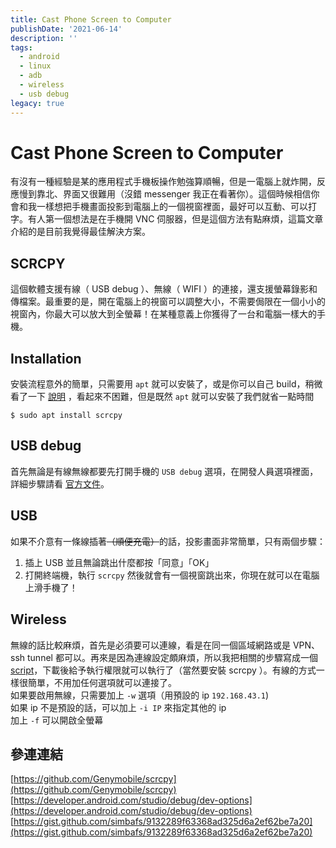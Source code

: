 ```yaml
---
title: Cast Phone Screen to Computer
publishDate: '2021-06-14'
description: ''
tags:
  - android
  - linux
  - adb
  - wireless
  - usb debug
legacy: true
---
```


# Cast Phone Screen to Computer

有沒有一種經驗是某的應用程式手機板操作勉強算順暢，但是一電腦上就炸開，反應慢到靠北、界面又很難用（沒錯 messenger 我正在看著你）。這個時候相信你會和我一樣想把手機畫面投影到電腦上的一個視窗裡面，最好可以互動、可以打字。有人第一個想法是在手機開 VNC 伺服器，但是這個方法有點麻煩，這篇文章介紹的是目前我覺得最佳解決方案。

## SCRCPY

這個軟體支援有線（ USB debug ）、無線（ WIFI ）的連接，還支援螢幕錄影和傳檔案。最重要的是，開在電腦上的視窗可以調整大小，不需要侷限在一個小小的視窗內，你最大可以放大到全螢幕！在某種意義上你獲得了一台和電腦一樣大的手機。

## Installation

安裝流程意外的簡單，只需要用 `apt` 就可以安裝了，或是你可以自己 build，稍微看了一下 [說明](https://github.com/Genymobile/scrcpy/blob/master/BUILD.md) ，看起來不困難，但是既然 `apt` 就可以安裝了我們就省一點時間

```
$ sudo apt install scrcpy
```

## USB debug

首先無論是有線無線都要先打開手機的 `USB debug` 選項，在開發人員選項裡面，詳細步驟請看 [官方文件](https://developer.android.com/studio/debug/dev-options#enable)。

## USB

如果不介意有一條線插著~~（順便充電）~~的話，投影畫面非常簡單，只有兩個步驟：

1. 插上 USB 並且無論跳出什麼都按「同意」「OK」
2. 打開終端機，執行 `scrcpy`
   然後就會有一個視窗跳出來，你現在就可以在電腦上滑手機了！

## Wireless

無線的話比較麻煩，首先是必須要可以連線，看是在同一個區域網路或是 VPN、ssh tunnel 都可以。再來是因為連線設定頗麻煩，所以我把相關的步驟寫成一個 [script](https://gist.github.com/simbafs/9132289f63368ad325d6a2ef62be7a20)，下載後給予執行權限就可以執行了（當然要安裝 scrcpy ）。有線的方式一樣很簡單，不用加任何選項就可以連接了。  
如果要啟用無線，只需要加上 `-w` 選項（用預設的 ip `192.168.43.1`)  
如果 ip 不是預設的話，可以加上 `-i IP` 來指定其他的 ip  
加上 `-f` 可以開啟全螢幕

## 參連連結

[https://github.com/Genymobile/scrcpy](https://github.com/Genymobile/scrcpy)
[https://developer.android.com/studio/debug/dev-options](https://developer.android.com/studio/debug/dev-options)
[https://gist.github.com/simbafs/9132289f63368ad325d6a2ef62be7a20](https://gist.github.com/simbafs/9132289f63368ad325d6a2ef62be7a20)
